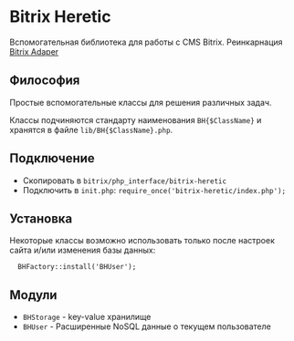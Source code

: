 # Bitrix Heretic

Вспомогательная библиотека для работы с CMS Bitrix. Реинкарнация [Bitrix Adaper](https://github.com/dbfun/bitrix-adapter)

## Философия

Простые вспомогательные классы для решения различных задач.

Классы подчиняются стандарту наименования `BH{$ClassName}` и хранятся в файле `lib/BH{$ClassName}.php`.

## Подключение

  - Скопировать в `bitrix/php_interface/bitrix-heretic`
  - Подключить в `init.php`: `require_once('bitrix-heretic/index.php');`

## Установка

Некоторые классы возможно использовать только после настроек сайта и/или изменения базы данных:

```
  BHFactory::install('BHUser');
```

## Модули

* `BHStorage` - key-value хранилище
* `BHUser` - Расширенные NoSQL данные о текущем пользователе